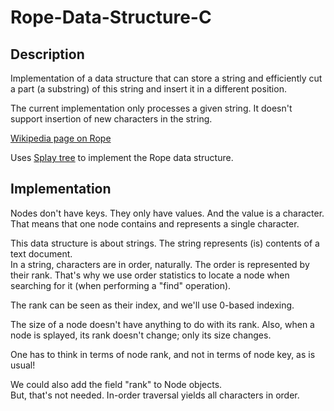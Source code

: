 # Rope-Data-Structure-C

## Description

Implementation of a data structure that can store a string and efficiently cut a part
(a substring) of this string and insert it in a different position.

The current implementation only processes a given string.
It doesn't support insertion of new characters in the string. 

[Wikipedia page on Rope](https://en.wikipedia.org/wiki/Rope_(data_structure))

Uses [Splay tree](https://en.wikipedia.org/wiki/Splay_tree) to implement the Rope data structure.

## Implementation

Nodes don't have keys. They only have values. And the value is a character.  
That means that one node contains and represents a single character.

This data structure is about strings. The string represents (is) contents of a text document.  
In a string, characters are in order, naturally. The order is represented by their rank. That's why we use
order statistics to locate a node when searching for it (when performing a "find" operation).

The rank can be seen as their index, and we'll use 0-based indexing.

The size of a node doesn't have anything to do with its rank. Also, when a node is splayed, its rank doesn't
change; only its size changes.

One has to think in terms of node rank, and not in terms of node key, as is usual!

We could also add the field "rank" to Node objects.  
But, that's not needed. In-order traversal yields all characters in order.
